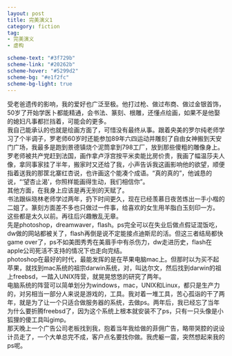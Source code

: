 ```yaml
---
layout: post
title: 完美演义1
category: fiction
tag: 
- 完美演义
- 虚构

scheme-text: "#3f729b"
scheme-link: "#20262b"
scheme-hover: "#5299d2"
scheme-bg: "#e1f2fc"
scheme-bg-light: true
---
```


受老爸遗传的影响，我的爱好也广泛至极。他打过枪、做过布商、做过金银首饰，50岁了开始学医卜都能精通，会书法、篆刻、根雕，还懂点绘画，如果不是他娶的媳妇凡事都拦挡着，可能会的更多。<br>
我自己能承认的也就是绘画方面了，可惜没有最终从事。跟着央美的罗尔纯老师学习了个半调子，罗老师60岁时还能参加89年六四运动并雕刻了自由女神搬到天安门广场，我最多是跑到景德镇烧个泥筒拿到798工厂，放到那些傻粗的雕像身上。罗老师被共产党赶到法国，画作拿卢浮宫按平米卖能比房价贵，我画了幅温莎夫人像，拿同事家挂了半年，搬家时又还给了我，小声告诉我这画影响他的欲望，顺便指着送我的那筐北寨红杏说，也许画这个能凑个成语。“真的真的”，他诚恳的说，“‘望杏止渴’，你照样能画得生动，我们相信你”。<br>
其他方面，在我身上应该是再无别的天赋了。<br>
书法跟纵晓林老师学过两年，扔下时间更久，现在已经羡慕日夜苦炼出一手小楷的二姐了。篆刻方面差不多也只做过一件事，给喜欢的女生用羊脂白玉刻印一方。<br>
这些都是太久以前。再往后兴趣散乱无章。<br>
先是photoshop，dreamwaver，flash。ps完全可以在失业后做点假证混饭吃，dw做的网站都被关了，flash再倒是说不定能接点迪斯尼的活。但这三者结局都快game over了，ps不如美图秀秀在美眉手中有杀伤力，dw走进历史，flash在apple公司死活不支持的情况下也走向完结。<br>
photoshop在最好的时代，最能发挥的是在苹果电脑mac上。但那时以为买不起苹果，就找到mac系统的祖宗darwin系统，对，叫达尔文，然后找到darwin的祖上freebsd，一踏入UNIX阵营，就晃晃悠悠的研究了两年。<br>
电脑系统的阵营可以简单划分为windows，mac，UNIX和Linux，都只是生产力的，对另相当一部分人来说是游戏的，工具。我对着一堆工具，苦心孤诣的干了两年，就是为了让一个只适合做服务器的系统，去做ps。两年后，我已经忘了当年为什么要折腾freebsd了，因为这个系统上根本就安装不了ps，只有一只头像是小狐狸的傻工具叫gimp。<br>
那天晚上一个广告公司老板找到我，抱着当年我给做的菲佣广告，略带哭腔的说设计员走了，一个大单总完不成，客户点名要找你做。我虎躯一震，突然想起来我的ps呢。<br>
